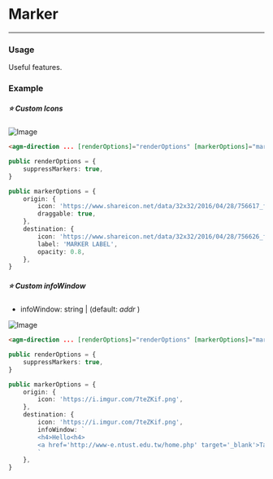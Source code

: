 # Marker

<hr>

### Usage

Useful features.

### Example

##### ⭐️ Custom Icons

![Image](https://i.imgur.com/FaLnz7A.png)

```html
<agm-direction ... [renderOptions]="renderOptions" [markerOptions]="markerOptions"></agm-direction>
```

```typescript
public renderOptions = {
    suppressMarkers: true,
}

public markerOptions = {
    origin: {
        icon: 'https://www.shareicon.net/data/32x32/2016/04/28/756617_face_512x512.png',
        draggable: true,
    },
    destination: {
        icon: 'https://www.shareicon.net/data/32x32/2016/04/28/756626_face_512x512.png',
        label: 'MARKER LABEL',
        opacity: 0.8,
    },
}
```

##### ⭐️ Custom infoWindow

- infoWindow: string | (default: *addr* )

![Image](https://i.imgur.com/FLCk1Ix.png)

```html
<agm-direction ... [renderOptions]="renderOptions" [markerOptions]="markerOptions"></agm-direction>
```

```typescript
public renderOptions = {
    suppressMarkers: true,
}

public markerOptions = {
    origin: {
        icon: 'https://i.imgur.com/7teZKif.png',
    },
    destination: {
        icon: 'https://i.imgur.com/7teZKif.png',
        infoWindow: `
        <h4>Hello<h4>
        <a href='http://www-e.ntust.edu.tw/home.php' target='_blank'>Taiwan Tech</a>
        `
    },
}
```